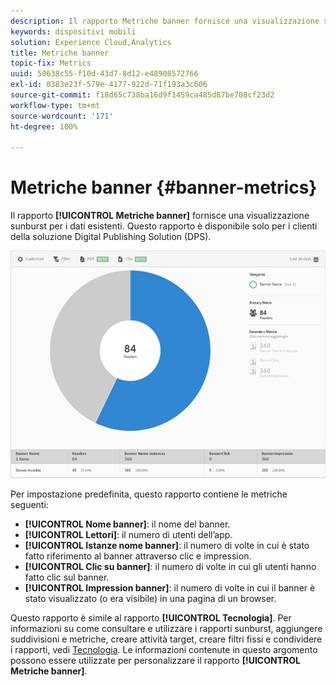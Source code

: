 ```yaml
---
description: Il rapporto Metriche banner fornisce una visualizzazione sunburst per i dati esistenti. Questo rapporto è disponibile solo per i clienti della soluzione Digital Publishing Solution (DPS).
keywords: dispositivi mobili
solution: Experience Cloud,Analytics
title: Metriche banner
topic-fix: Metrics
uuid: 50638c55-f10d-43d7-8d12-e48908572766
exl-id: 0383e23f-579e-4177-922d-71f193a3c606
source-git-commit: f18d65c738ba16d9f1459ca485d87be708cf23d2
workflow-type: tm+mt
source-wordcount: '171'
ht-degree: 100%

---
```


# Metriche banner {#banner-metrics}

Il rapporto **[!UICONTROL Metriche banner]** fornisce una visualizzazione sunburst per i dati esistenti. Questo rapporto è disponibile solo per i clienti della soluzione Digital Publishing Solution (DPS).

![](assets/dps_banner_name.png)

Per impostazione predefinita, questo rapporto contiene le metriche seguenti:

* **[!UICONTROL Nome banner]**: il nome del banner.
* **[!UICONTROL Lettori]**: il numero di utenti dell’app.
* **[!UICONTROL Istanze nome banner]**: il numero di volte in cui è stato fatto riferimento al banner attraverso clic e impression.
* **[!UICONTROL Clic su banner]**: il numero di volte in cui gli utenti hanno fatto clic sul banner.
* **[!UICONTROL Impression banner]**: il numero di volte in cui il banner è stato visualizzato (o era visibile) in una pagina di un browser.

Questo rapporto è simile al rapporto **[!UICONTROL Tecnologia]**. Per informazioni su come consultare e utilizzare i rapporti sunburst, aggiungere suddivisioni e metriche, creare attività target, creare filtri fissi e condividere i rapporti, vedi [Tecnologia](/help/using/usage/reports-technology.md). Le informazioni contenute in questo argomento possono essere utilizzate per personalizzare il rapporto **[!UICONTROL Metriche banner]**.
